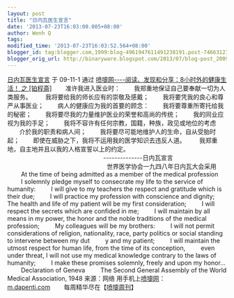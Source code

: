 ```yaml
---
layout: post
title: "日内瓦医生宣言"
date: '2013-07-23T16:03:00.005+08:00'
author: Wenh Q
tags:
modified_time: '2013-07-23T16:03:52.564+08:00'
blogger_id: tag:blogger.com,1999:blog-4961947611491238191.post-7466312394241366129
blogger_orig_url: http://binaryware.blogspot.com/2013/07/blog-post_2009.html
---
```

[
日内瓦医生宣言](http://www.dapenti.com/blog/more.asp?name=xilei&id=23941)
于 09-11-1 通过 [喷嚏网----阅读、发现和分享：8小时外的健康生活！ 之
[铂程斋]](http://www.dapenti.com/blog/blog.asp?name=xilei)
[](http://www.dapenti.com/blog/blog.asp?name=xilei)
       准许我进入医业时：
       我郑重地保证自己要奉献一切为人类服务。
       我将要给我的师长应有的崇敬及感戴；
       我将要凭我的良心和尊严从事医业；
       病人的健康应为我的首要的顾念：
       我将要尊重所寄托给我的秘密；
       我将要尽我的力量维护医业的荣誉和高尚的传统；
       我的同业应视为我的手足；
       我将不容许有任何宗教，国籍，种族，政见或地位的考虑
       介於我的职责和病人间；
       我将要尽可能地维护人的生命，自从受胎时起；
       即使在威胁之下，我将不运用我的医学知识去违反人道。
       我郑重地，自主地并且以我的人格宣誓以上的约定。 
                                                       
--------------日内瓦宣言
                                                         
世界医学协会一九四八年日内瓦大会采用
        At the time of being admitted as a member of the medical
profession
        I solemnly pledge myself to consecrate my life to the service of
humanity:
        I will give to my teachers the respect and gratitude which is
their due;
        I will practice my profession with conscience and dignity;
       The health and life of my patient will be my first consideration;
        I will respect the secrets which are confided in me;
        I will maintain by all means in my power, the honor and the
noble traditions of the medical profession;
        My colleagues will be my brothers:
        I will not permit considerations of religion, nationality, race,
party politics or social standing to intervene between my dut
        y and my patient;
        I will maintain the utmost respect for human life, from the time
of its conception,
        even under threat, I will not use my medical knowledge contrary
to the laws of humanity;
        I make these promises solemnly, freely and upon my honor...
        Declaration of Geneva
        The Second General Assembly of the World Medical Association,
1948
来源：网络
用手机上[喷嚏网](http://www.dapenti.com/)：[m.dapenti.com](http://m.dapenti.com/)        每周精华尽在【[喷嚏周刊](http://www.dapenti.com/blog/blog.asp?subjectid=126&name=dapenti)】
